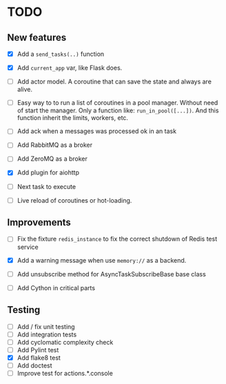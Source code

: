 TODO
====

New features
------------

- [X] Add a `send_tasks(..)` function
- [X] Add `current_app` var, like Flask does.
- [ ] Add actor model. A coroutine that can save the state and always are 
alive.
- [ ] Easy way to to run a list of coroutines in a pool manager. Without 
need of start the manager. Only a function like: `run_in_pool([...])`. And 
this function inherit the limits, workers, etc.
- [ ] Add ack when a messages was processed ok in an task
- [ ] Add RabbitMQ as a broker
- [ ] Add ZeroMQ as a broker
- [X] Add plugin for aiohttp
- [ ] Next task to execute
- [ ] Live reload of coroutines or hot-loading.


Improvements
------------ 

- [ ] Fix the fixture `redis_instance` to fix the correct shutdown of Redis test service
- [X] Add a warning message when use `memory://` as a backend.
- [ ] Add unsubscribe method for AsyncTaskSubscribeBase base class
- [ ] Add Cython in critical parts


Testing
------- 

- [ ] Add / fix unit testing
- [ ] Add integration tests
- [ ] Add cyclomatic complexity check
- [ ] Add Pylint test
- [X] Add flake8 test
- [ ] Add doctest
- [ ] Improve test for actions.*.console